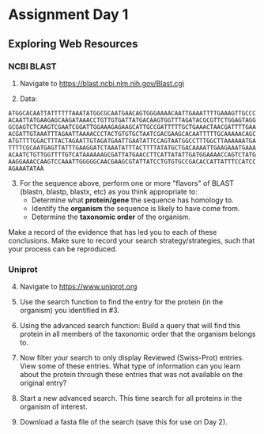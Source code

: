 # Assignment Day 1
## Exploring Web Resources
### NCBI BLAST
1. Navigate to https://blast.ncbi.nlm.nih.gov/Blast.cgi

2. Data:
```
ATGGCACAATTATTTTTTAAATATGGCGCAATGAACAGTGGGAAAACAATTGAAATTTTGAAAGTTGCCC
ACAATTATGAAGAGCAAGATAAACCTGTTGTGATTATGACAAGTGGTTTAGATACGCGTTCTGGAGTAGG
GCGAGTCTCAAGTCGAATCGGATTGGAAAGAGAAGCATTGCCGATTTTTGCTGAAACTAACGATTTTGAA
ACGATTGTAAATTTAGAATTAAAACCCTACTGTGTGCTAATCGACGAAGCACAATTTTTGCAAAAACAGC
ATGTTTTGGACTTTACTAGAATTGTAGATGAATTGAATATTCCAGTAATGGCCTTTGGCTTAAAAAATGA
TTTTCGCAATGAGTTATTTGAAGGATCTAAATATTTACTTTTATATGCTGACAAAATTGAAGAAATGAAA
ACAATCTGTTGGTTTTGTCATAAAAAAGCGATTATGAACCTTCATTATATTGATGGAAAACCAGTCTATG
AAGGAAACCAAGTCCAAATTGGGGGCAACGAAGCGTATTATCCTGTGTGCCGACACCATTATTTCCATCC
AGAAATATAA
```

3. For the sequence above, perform one or more "flavors" of BLAST (blastn, blastp, blastx, etc) as you think appropriate to:
	* Determine what __protein/gene__ the sequence has homology to. 
	* Identify the __organism__ the sequence is likely to have come from.
	* Determine the __taxonomic order__ of the organism.

Make a record of the evidence that has led you to each of these conclusions.  Make sure to record your search strategy/strategies, such that your process can be reproduced.

### Uniprot
4. Navigate to https://www.uniprot.org

5. Use the search function to find the entry for the protein (in the organism) you identified in #3.

6. Using the advanced search function: Build a query that will find this protein in all members of the taxonomic order that the organism belongs to.

7. Now filter your search to only display Reviewed (Swiss-Prot) entries.  View some of these entries.  What type of information can you learn about the protein through these entries that was not available on the original entry?

8. Start a new advanced search.  This time search for all proteins in the organism of interest.

9. Download a fasta file of the search (save this for use on Day 2).